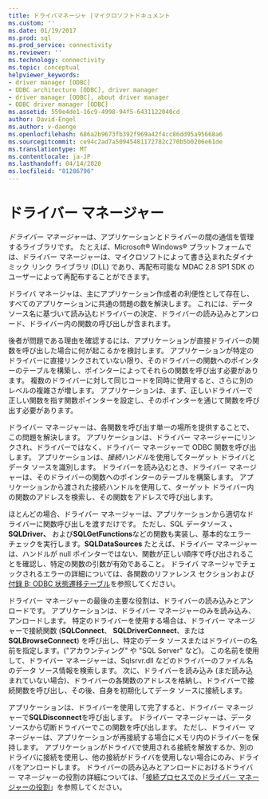 ```yaml
---
title: ドライバマネージャ |マイクロソフトドキュメント
ms.custom: ''
ms.date: 01/19/2017
ms.prod: sql
ms.prod_service: connectivity
ms.reviewer: ''
ms.technology: connectivity
ms.topic: conceptual
helpviewer_keywords:
- driver manager [ODBC]
- ODBC architecture [ODBC], driver manager
- driver manager [ODBC], about driver manager
- ODBC driver manager [ODBC]
ms.assetid: 559e4de1-16c9-4998-94f5-6431122040cd
author: David-Engel
ms.author: v-daenge
ms.openlocfilehash: 686a2b9673fb392f969a42f4cc86dd95a95668a6
ms.sourcegitcommit: ce94c2ad7a50945481172782c270b5b0206e61de
ms.translationtype: MT
ms.contentlocale: ja-JP
ms.lasthandoff: 04/14/2020
ms.locfileid: "81286796"
---
```

# <a name="the-driver-manager"></a>ドライバー マネージャー
*ドライバー マネージャー*は、アプリケーションとドライバーの間の通信を管理するライブラリです。 たとえば、Microsoft® Windows® プラットフォームでは、ドライバー マネージャーは、マイクロソフトによって書き込まれたダイナミック リンク ライブラリ (DLL) であり、再配布可能な MDAC 2.8 SP1 SDK のユーザーによって再配布することができます。  
  
 ドライバ マネージャは、主にアプリケーション作成者の利便性として存在し、すべてのアプリケーションに共通の問題の数を解決します。 これには、データ ソース名に基づいて読み込むドライバーの決定、ドライバーの読み込みとアンロード、ドライバー内の関数の呼び出しが含まれます。  
  
 後者が問題である理由を確認するには、アプリケーションが直接ドライバーの関数を呼び出した場合に何が起こるかを検討します。 アプリケーションが特定のドライバーに直接リンクされていない限り、そのドライバーの関数へのポインターのテーブルを構築し、ポインターによってそれらの関数を呼び出す必要があります。 複数のドライバーに対して同じコードを同時に使用すると、さらに別のレベルの複雑さが増します。 アプリケーションは、まず、正しいドライバーで正しい関数を指す関数ポインターを設定し、そのポインターを通じて関数を呼び出す必要があります。  
  
 ドライバー マネージャーは、各関数を呼び出す単一の場所を提供することで、この問題を解決します。 アプリケーションは、ドライバー マネージャーにリンクされ、ドライバーではなく、ドライバー マネージャーで ODBC 関数を呼び出します。 アプリケーションは、*接続ハンドル*を使用してターゲット ドライバとデータ ソースを識別します。 ドライバーを読み込むとき、ドライバー マネージャーは、そのドライバーの関数へのポインターのテーブルを構築します。 アプリケーションから渡された接続ハンドルを使用して、ターゲット ドライバー内の関数のアドレスを検索し、その関数をアドレスで呼び出します。  
  
 ほとんどの場合、ドライバー マネージャーは、アプリケーションから適切なドライバーに関数呼び出しを渡すだけです。 ただし、SQL データソース **、SQLDriver、** および**SQLGetFunctions**などの関数も実装し、基本的なエラー チェックを実行します。**SQLDataSources** たとえば、ドライバー マネージャーは、ハンドルが null ポインターではない、関数が正しい順序で呼び出されることを確認し、特定の関数の引数が有効であること。 ドライバ マネージャでチェックされるエラーの詳細については、各関数のリファレンス セクションおよび[付録 B: ODBC 状態遷移テーブル](../../odbc/reference/appendixes/appendix-b-odbc-state-transition-tables.md)を参照してください。  
  
 ドライバー マネージャーの最後の主要な役割は、ドライバーの読み込みとアンロードです。 アプリケーションは、ドライバー マネージャーのみを読み込み、アンロードします。 特定のドライバーを使用する場合は、ドライバー マネージャーで接続関数 (**SQLConnect**、 **SQLDriverConnect**、または**SQLBrowseConnect**) を呼び出し、特定のデータ ソースまたはドライバーの名前を指定します。("アカウンティング" や "SQL Server" など)。 この名前を使用して、ドライバー マネージャーは、Sqlsrvr.dll などのドライバーのファイル名のデータ ソース情報を検索します。 次に、ドライバーを読み込み (まだ読み込まれていない場合)、ドライバーの各関数のアドレスを格納し、ドライバーで接続関数を呼び出し、その後、自身を初期化してデータ ソースに接続します。  
  
 アプリケーションは、ドライバーを使用して完了すると、ドライバー マネージャーで**SQLDisconnect**を呼び出します。 ドライバー マネージャーは、データ ソースから切断ドライバーでこの関数を呼び出します。 ただし、ドライバー マネージャーは、アプリケーションが再接続する場合にメモリ内のドライバーを保持します。 アプリケーションがドライバで使用される接続を解放するか、別のドライバに接続を使用し、他の接続がドライバを使用しない場合にのみ、ドライバをアンロードします。 ドライバーの読み込みとアンロードにおけるドライバー マネージャーの役割の詳細については、「[接続プロセスでのドライバー マネージャーの役割](../../odbc/reference/develop-app/driver-manager-s-role-in-the-connection-process.md)」を参照してください。
